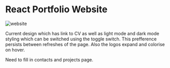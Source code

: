 # React Portfolio Website

![website](https://github.com/igor-siergiej/personal-portfolio/assets/79415930/ae5653ef-1a49-47e0-8ff8-5fce3afb788c)

Current design which has link to CV as well as light mode and dark mode styling which can be switched 
using the toggle switch. This prefference persists between refreshes of the page. Also the logos 
expand and colorise on hover.

Need to fill in contacts and projects page.
